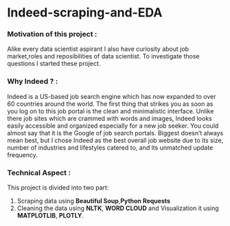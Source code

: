 # Indeed-scraping-and-EDA
### Motivation of this project :
Alike every data scientist aspirant I also have curiosity about job market,roles and reposibilities of data scientist. To investigate those questions I started these project.
### Why Indeed ? :
Indeed is a US-based job search engine which has now expanded to over 60 countries around the world. The first thing that strikes you as soon as you log on to this job portal is the clean and minimalistic interface. Unlike there job sites which are crammed with words and images, Indeed looks easily accessible and organized especially for a new job seeker. You could almost say that it is the Google of job search portals.
    Biggest doesn’t always mean best, but I chose Indeed as the best overall job website due to its size, number of industries and lifestyles catered to, and its unmatched update frequency. 
### Technical Aspect :
This project is divided into two part:
1) Scraping data  using **Beautiful Soup**,**Python Requests** 
2) Cleaning the data using **NLTK**, **WORD CLOUD** and Visualization it using **MATPLOTLIB**, **PLOTLY**.

